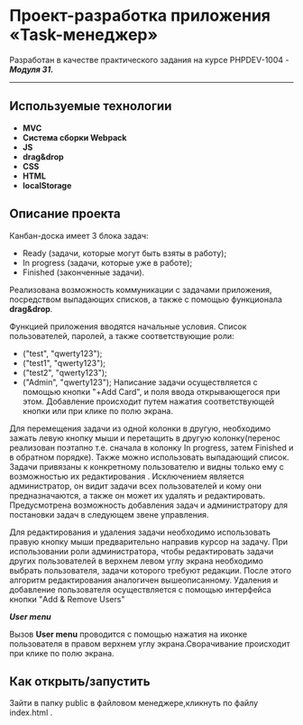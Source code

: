# Проект-разработка приложения **«Task-менеджер»**
Разработан в качестве практического задания на курсе PHPDEV-1004 -  ***Модуля 31.***
***

## Используемые технологии

* **MVC**
* **Система сборки Webpack**
* **JS**
* **drag&drop**
* **CSS**
* **HTML**
* **localStorage**

## Описание проекта
Канбан-доска имеет 3 блока задач:
* Ready (задачи, которые могут быть взяты в работу);
* In progress (задачи, которые уже в работе);
* Finished (законченные задачи).

Реализована возможность коммуникации с задачами приложения, посредством выпадающих списков, а также с помощью функционала **drag&drop**.

Функцией приложения вводятся начальные условия.
Список пользователей, паролей, а также соответствующие роли:
   * ("test", "qwerty123");
   * ("test1", "qwerty123");
   * ("test2", "qwerty123");
   * ("Admin", "qwerty123");
   Написание задачи осуществляется с помощью кнопки "+Add Card", и поля ввода открывающегося при этом. Добавление происходит путем нажатия соответствующей кнопки или при клике по полю экрана.

Для перемещения задачи из одной колонки в другую, необходимо зажать левую кнопку мыши и перетащить в другую колонку(перенос реализован поэтапно т.е. сначала в колонку In progress, затем Finished и в обратном порядке). Также можно использовать выпадающий список.  
Задачи  привязаны к конкретному пользователю и  видны только ему с возможностью их редактирования . Исключением является администратор, он видит задачи всех пользователей и кому они предназначаются, а также он может их удалять и редактировать. Предусмотрена возможность добавления задач и администратору для постановки задач в следующем звене управления.

Для редактирования и удаления задачи необходимо использовать правую кнопку мыши предварительно направив курсор на задачу. При использовании роли администратора, чтобы редактировать задачи других пользователей в верхнем левом углу экрана необходимо выбрать пользователя, задачи которого требуют редакции.
После этого алгоритм редактирования аналогичен вышеописанному. 
Удаления  и добавление пользователя осуществляется с помощью интерфейса кнопки "Add &  Remove Users"

***User menu***

Вызов **User menu** проводится с помощью нажатия на иконке пользователя в правом верхнем углу экрана.Сворачивание происходит при клике по полю экрана.


## Как открыть/запустить

Зайти в папку public в файловом менеджере,кликнуть по файлу index.html .

